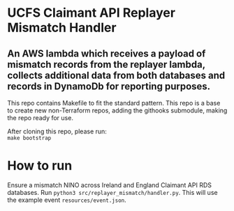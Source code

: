 # UCFS Claimant API Replayer Mismatch Handler

## An AWS lambda which receives a payload of mismatch records from the replayer lambda, collects additional data from both databases and records in DynamoDb for reporting purposes.

This repo contains Makefile to fit the standard pattern.
This repo is a base to create new non-Terraform repos, adding the githooks submodule, making the repo ready for use.

After cloning this repo, please run:  
`make bootstrap`

# How to run

Ensure a mismatch NINO across Ireland and England Claimant API RDS databases.
Run `python3 src/replayer_mismatch/handler.py`. This will use the example event `resources/event.json`.
